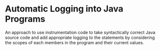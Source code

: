 # Automatic Logging into Java Programs

An approach to use instrumentation code to take syntactically correct Java source code and add appropriate logging to the statements by considering the scopes of each members in the program and their current values.

